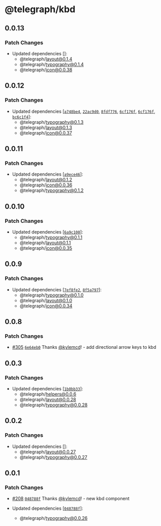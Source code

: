 # @telegraph/kbd

## 0.0.13

### Patch Changes

- Updated dependencies []:
  - @telegraph/layout@0.1.4
  - @telegraph/typography@0.1.4
  - @telegraph/icon@0.0.38

## 0.0.12

### Patch Changes

- Updated dependencies [[`a748be4`](https://github.com/knocklabs/telegraph/commit/a748be4d48b4e26908deaa120389598e185007c6), [`22ac9d0`](https://github.com/knocklabs/telegraph/commit/22ac9d0ff28ef0966edd31a4016c76d8a7ae91ad), [`8fdf776`](https://github.com/knocklabs/telegraph/commit/8fdf77633d6991014ffa55b32b1ba45ef124f917), [`6cf176f`](https://github.com/knocklabs/telegraph/commit/6cf176fc3272d89d725951b5024dd0db4cf9a4e8), [`6cf176f`](https://github.com/knocklabs/telegraph/commit/6cf176fc3272d89d725951b5024dd0db4cf9a4e8), [`bc6c1f4`](https://github.com/knocklabs/telegraph/commit/bc6c1f4223380b310487d72dc4153e499f07fefe)]:
  - @telegraph/typography@0.1.3
  - @telegraph/layout@0.1.3
  - @telegraph/icon@0.0.37

## 0.0.11

### Patch Changes

- Updated dependencies [[`a9ece46`](https://github.com/knocklabs/telegraph/commit/a9ece460f0b90927e3808c83d6c90eabb118aed0)]:
  - @telegraph/layout@0.1.2
  - @telegraph/icon@0.0.36
  - @telegraph/typography@0.1.2

## 0.0.10

### Patch Changes

- Updated dependencies [[`6a9c100`](https://github.com/knocklabs/telegraph/commit/6a9c10012e435b297756adff6b89976453e5d890)]:
  - @telegraph/typography@0.1.1
  - @telegraph/layout@0.1.1
  - @telegraph/icon@0.0.35

## 0.0.9

### Patch Changes

- Updated dependencies [[`7ef8fe2`](https://github.com/knocklabs/telegraph/commit/7ef8fe2df51b1f632163918095a5496322277cad), [`8f5a797`](https://github.com/knocklabs/telegraph/commit/8f5a797d9d4a02b7477ae8851057d92d09ff0fa3)]:
  - @telegraph/typography@0.1.0
  - @telegraph/layout@0.1.0
  - @telegraph/icon@0.0.34

## 0.0.8

### Patch Changes

- [#305](https://github.com/knocklabs/telegraph/pull/305) [`6e64eb0`](https://github.com/knocklabs/telegraph/commit/6e64eb0487d509866242fc668a27caf6368e7958) Thanks [@kylemcd](https://github.com/kylemcd)! - add directional arrow keys to kbd

## 0.0.3

### Patch Changes

- Updated dependencies [[`1b0bb33`](https://github.com/knocklabs/telegraph/commit/1b0bb333d6ca1664971d19d48d3b036c6711d554)]:
  - @telegraph/helpers@0.0.6
  - @telegraph/layout@0.0.28
  - @telegraph/typography@0.0.28

## 0.0.2

### Patch Changes

- Updated dependencies []:
  - @telegraph/layout@0.0.27
  - @telegraph/typography@0.0.27

## 0.0.1

### Patch Changes

- [#208](https://github.com/knocklabs/telegraph/pull/208) [`048788f`](https://github.com/knocklabs/telegraph/commit/048788fd8bacb03307af9ef86b5289429d19363d) Thanks [@kylemcd](https://github.com/kylemcd)! - new kbd component

- Updated dependencies [[`048788f`](https://github.com/knocklabs/telegraph/commit/048788fd8bacb03307af9ef86b5289429d19363d)]:
  - @telegraph/typography@0.0.26

